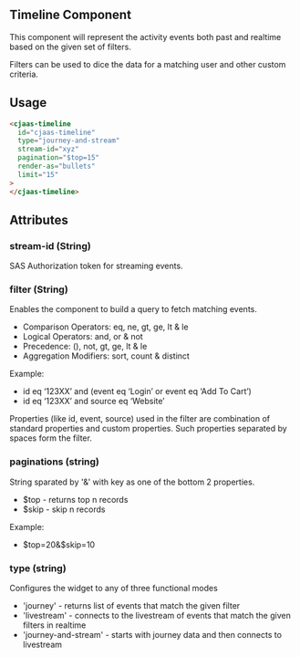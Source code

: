 ## Timeline Component

This component will represent the activity events both past and realtime based on the given set of filters.

Filters can be used to dice the data for a matching user and other custom criteria.

## Usage

```html
<cjaas-timeline
  id="cjaas-timeline"
  type="journey-and-stream"
  stream-id="xyz"
  pagination="$top=15"
  render-as="bullets"
  limit="15"
>
</cjaas-timeline>
```

## Attributes

### stream-id (String)

SAS Authorization token for streaming events.

### filter (String)

Enables the component to build a query to fetch matching events.

- Comparison Operators: eq, ne, gt, ge, lt & le
- Logical Operators: and, or & not
- Precedence: (), not, gt, ge, lt & le
- Aggregation Modifiers: sort, count & distinct

Example:

- id eq ‘123XX’ and (event eq ‘Login’ or event eq ‘Add To Cart’)
- id eq ‘123XX’ and source eq ‘Website’

Properties (like id, event, source) used in the filter are combination of standard properties and custom properties. Such properties separated by spaces form the filter.

### paginations (string)

String sparated by '&' with key as one of the bottom 2 properties.

- \$top - returns top n records
- \$skip - skip n records

Example:

- $top=20&$skip=10

### type (string)

Configures the widget to any of three functional modes

- 'journey' - returns list of events that match the given filter
- 'livestream' - connects to the livestream of events that match the given filters in realtime
- 'journey-and-stream' - starts with journey data and then connects to livestream
